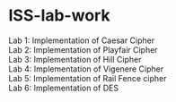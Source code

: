 # ISS-lab-work
Lab 1:
Implementation of Caesar Cipher
<br>
Lab 2:
Implementation of Playfair Cipher
<br>
Lab 3:
Implementation of Hill Cipher
<br>
Lab 4:
Implementation of Vigenere Cipher
<br>
Lab 5:
Implementation of Rail Fence cipher
<br>
Lab 6:
Implementation of DES
<br>

